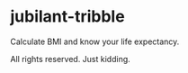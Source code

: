 # jubilant-tribble
Calculate BMI and know your life expectancy.

All rights reserved. Just kidding.
